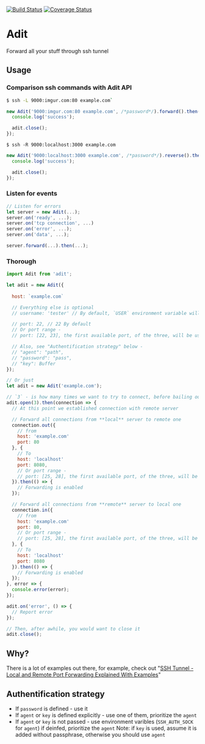 [![Build Status](https://travis-ci.org/markelog/adit.svg?branch=master)](https://travis-ci.org/markelog/adit)
[![Coverage Status](https://coveralls.io/repos/github/markelog/adit/badge.svg?branch=master&t=CdowK8)](https://coveralls.io/github/SmartCode-Europa/ServiceOrderHub?branch=master)

Adit
========================

Forward all your stuff through ssh tunnel

## Usage

### Comparison ssh commands with Adit API
```sh
$ ssh -L 9000:imgur.com:80 example.com`
```

```js
new Adit('9000:imgur.com:80 example.com', /*password*/).forward().then(adit => {
  console.log('success');

  adit.close();
});
```

`$ ssh -R 9000:localhost:3000 example.com`

```js
new Adit('9000:localhost:3000 example.com', /*password*/).reverse().then(adit => {
  console.log('success');

  adit.close();
});
```
### Listen for events
```js
// Listen for errors
let server = new Adit(...);
server.on('ready', ...);
server.on('tcp connection', ...)
server.on('error', ...);
server.on('data', ...);

server.forward(...).then(...);
```

### Thorough  

```js
import Adit from 'adit';

let adit = new Adit({
  
  host: `example.com`

  // Everything else is optional
  // username: 'tester' // By default, `USER` environment variable will be used

  // port: 22, // 22 By default
  // Or port range - 
  // port: [22, 23], the first available port, of the three, will be used

  // Also, see "Authentification strategy" below - 
  // "agent": "path",
  // "password": "pass",
  // "key": Buffer
});

// Or just
let adit = new Adit('example.com');

// `3` - is how many times we want to try to connect, before bailing out */
adit.open(3).then(connection => {
  // At this point we established connection with remote server

  // Forward all connections from **local** server to remote one
  connection.out({
    // from
    host: 'example.com'
    port: 80
  }, {
    // To
    host: 'localhost'
    port: 8080,
    // Or port range - 
    // port: [25, 28], the first available port, of the three, will be used
  }).then(() => {
    // Forwarding is enabled
  });

  // Forward all connections from **remote** server to local one
  connection.in({
    // from
    host: 'example.com'
    port: 80,
    // Or port range - 
    // port: [25, 28], the first available port, of the three, will be used
  }, {
    // To
    host: 'localhost'
    port: 8080
  }).then(() => {
    // Forwarding is enabled
  });
}, error => {
  console.error(error);
});

adit.on('error', () => {
  // Report error
});

// Then, after awhile, you would want to close it
adit.close();
```


## Why?
There is a lot of examples out there, for example, check out "[SSH Tunnel - Local and Remote Port Forwarding Explained With Examples](http://blog.trackets.com/2014/05/17/ssh-tunnel-local-and-remote-port-forwarding-explained-with-examples.html)"

## Authentification strategy
* If `password` is defined - use it
* If `agent` or `key` is defined explicitly - use one of them, prioritize the `agent`
* If `agent` or `key` is not passed - use environment varibles (`SSH_AUTH_SOCK` for `agent`) if deinfed, prioritize the `agent`
Note: if `key` is used, assume it is added without passphrase, otherwise you should use `agent`

